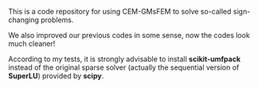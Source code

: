 This is a code repository for using CEM-GMsFEM to solve so-called sign-changing problems.

We also improved our previous codes in some sense, now the codes look much cleaner!

According to my tests, it is strongly advisable to install **scikit-umfpack** instead of the original sparse solver (actually the sequential version of **SuperLU**) provided by **scipy**.